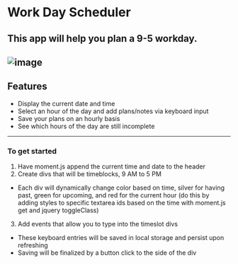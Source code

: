 # Work Day Scheduler
This app will help you plan a 9-5 workday. 
---
![image](https://user-images.githubusercontent.com/65047802/87344072-a958d880-c502-11ea-905f-bbf41b89d5c0.png)
---
## Features
- Display the current date and time 
- Select an hour of the day and add plans/notes via keyboard input 
- Save your plans on an hourly basis
- See which hours of the day are still incomplete


---
### To get started
1. Have moment.js append the current time and date to the header
2. Create divs that will be timeblocks, 9 AM to 5 PM
- Each div will dynamically change color based on time, silver for having past, green for upcoming, and red for the current hour (do this by adding styles to specific textarea ids based on the time with moment.js get and jquery toggleClass)
3. Add events that allow you to type into the timeslot divs
- These keyboard entries will be saved in local storage and persist upon refreshing
- Saving will be finalized by a button click to the side of the div
